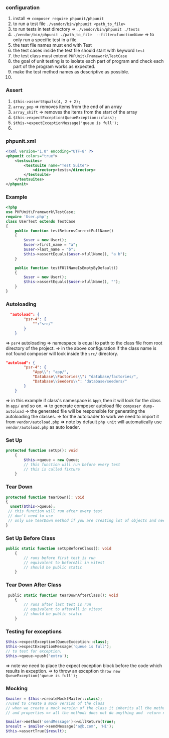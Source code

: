 ### configuration
1. install => `composer require phpunit/phpunit`
2. to run a test file `./vendor/bin/phpunit <path_to_file>`
3. to run tests in test directory => `./vendor/bin/phpunit ./tests`
4. `./vendor/bin/phpunit ./path_to_file  --filter=functionName` => to only run a specific test in a file.
5. the test file names must end with Test
6. the test cases inside the test file should start with keyword `test`
7. the test class must extend `PHPUnit\Framework\TestCase`
8. the goal of unit testing is to isolate each part of program and check each part of the program works as expected.
9. make the test method names as descriptive as possible.
10. 

### Assert
1. `$this->assertEquals(4, 2 + 2);`
2. `array_pop` => removes items from the end of an array
3. `array_shift` => removes the items from the start of the array
4. `$this->expectException(QueueException::class);`
5. `$this->expectExceptionMessage('queue is full');`
6. 
### phpunit.xml
```xml
<?xml version="1.0" encoding="UTF-8" ?>
<phpunit colors="true">
    <testsuites>
        <testsuite name="Test Suite">
            <directory>tests</directory>
        </testsuite>
    </testsuites>
</phpunit>
```
### Example

```php
<?php
use PHPUnit\Framework\TestCase;
require 'User.php';
class UserTest extends TestCase
{
    public function testReturnsCorrectFullName()
    {
        $user = new User();
        $user->first_name = "a";
        $user->last_name = "b";
        $this->assertEquals($user->fullName(), "a b");
    }

    public function testFUllNameIsEmptyByDefault()
    {
        $user = new User();
        $this->assertEquals($user->fullName(), "");
    }
}
```
### Autoloading
```json
  "autoload": {
        "psr-4": {
            "":"src/"
        }
    }
```
=> `psr4` autoloading => namespace is equal to path to the class file from root directory of the project.
=> in the above configuration if the class name is not found composer will look inside the `src/` directory.

```json
"autoload": {
        "psr-4": {
            "App\\": "app/",
            "Database\\Factories\\": "database/factories/",
            "Database\\Seeders\\": "database/seeders/"
        }
    }
```
=> in this example if class's namespace is `App\` then it will look for the class in `app/` and so on.
=> to generate composer autoload file `composer dump-autoload` => the generated file will be responsible for generating the autoloading the classes.
=> for the autoloader to work we need to import it from `vendor/autoload.php`
=> note by default `php unit` will automatically use `vendor/autoload.php` as auto loader.

### Set Up
```php
protected function setUp(): void
    {
        $this->queue = new Queue;
        // this function will run before every test
        // this is called fixture
    }
```
### Tear Down
```php
protected function tearDown(): void
{
  unset($this->queue);
 // this function will run after every test
 // don't need to use
 // only use tearDown method if you are creating lot of objects and need to clear the memory
}
```

### Set Up Before Class
```php
public static function setUpBeforeClass(): void
    {
        // runs before first test is run
        // equivalent to beforeAll in vitest
        // should be public static
    }
```
### Tear Down After Class
```php
 public static function tearDownAfterClass(): void
    {
        // runs after last test is run
        // equivalent to afterAll in vitest
        // should be public static
    }
```

### Testing for exceptions
```php
$this->expectException(QueueException::class);
$this->expectExceptionMessage('queue is full');
// to test for exception. 
$this->queue->push('extra');
```
=> note we need to place the expect exception block before the code which results in exception.
=> to throw an exception `throw new QueueException('queue is full');`

### Mocking
```php
$mailer = $this->createMock(Mailer::class);
//used to create a mock version of the class
// when we create a mock version of the class it inherits all the methods
// and properties => all the methods does not do anything and  return null by default in the mock implementation.

$mailer->method('sendMessage')->willReturn(true);
$result = $mailer->sendMessage('a@b.com', 'Hi');
$this->assertTrue($result);
```

